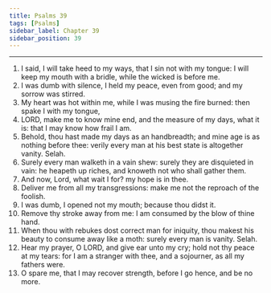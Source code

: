 ```yaml
---
title: Psalms 39
tags: [Psalms]
sidebar_label: Chapter 39
sidebar_position: 39
---
```


---
1. I said, I will take heed to my ways, that I sin not with my tongue: I will keep my mouth with a bridle, while the wicked is before me.
2. I was dumb with silence, I held my peace, even from good; and my sorrow was stirred.
3. My heart was hot within me, while I was musing the fire burned: then spake I with my tongue,
4. LORD, make me to know mine end, and the measure of my days, what it is: that I may know how frail I am.
5. Behold, thou hast made my days as an handbreadth; and mine age is as nothing before thee: verily every man at his best state is altogether vanity. Selah.
6. Surely every man walketh in a vain shew: surely they are disquieted in vain: he heapeth up riches, and knoweth not who shall gather them.
7. And now, Lord, what wait I for? my hope is in thee.
8. Deliver me from all my transgressions: make me not the reproach of the foolish.
9. I was dumb, I opened not my mouth; because thou didst it.
10. Remove thy stroke away from me: I am consumed by the blow of thine hand.
11. When thou with rebukes dost correct man for iniquity, thou makest his beauty to consume away like a moth: surely every man is vanity. Selah.
12. Hear my prayer, O LORD, and give ear unto my cry; hold not thy peace at my tears: for I am a stranger with thee, and a sojourner, as all my fathers were.
13. O spare me, that I may recover strength, before I go hence, and be no more.
